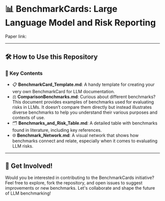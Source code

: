# 📊 BenchmarkCards: Large Language Model and Risk Reporting 

Paper link: 

---

## 🛠️ How to Use this Repository

### 🔗 Key Contents

- 📋 **BenchmarkCard_Template.md**: A handy template for creating your very own BenchmarkCard for LLM documentation. 
- ⚖️ **ComparisonBenchmarks.md**: Curious about different benchmarks? This document provides examples of benchmarks used for evaluating risks in LLMs. It doesn’t compare them directly but instead illustrates diverse benchmarks to help you understand their various purposes and contexts of use. 
- 🗂 **Benchmarks_and_Risk_Table.md**: A detailed table with benchmarks found in literature, including key references.
- 🌐 **Benchmark_Network.md**:  A visual network that shows how benchmarks connect and relate, especially when it comes to evaluating LLM risks.

---
## 🤝 **Get Involved!**
Would you be interested in contributing to the BenchmarkCards initiative? Feel free to explore, fork the repository, and open issues to suggest improvements or new benchmarks. Let's collaborate and shape the future of LLM benchmarking!


